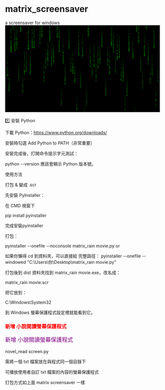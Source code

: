 # matrix_screensaver
a screensaver for windows
![駭客任務亂碼雨](images/matrix_rain.png)

1️⃣ 安裝 Python

下載 Python：https://www.python.org/downloads/

安裝時勾選 Add Python to PATH（非常重要）

安裝完成後，打開命令提示字元測試：

python --version
應該會顯示 Python 版本號。


使用方法

打包 & 變成 .scr

先安裝 PyInstaller：

在 CMD 視窗下

pip install pyinstaller

完成安裝pyinstaller

打包：

pyinstaller --onefile --noconsole matrix_rain movie.py
or

如果你懶得 cd 到資料夾，可以直接給 完整路徑：
pyinstaller --onefile --windowed "C:\Users\你\Desktop\matrix_rain movie.py"


打包後到 dist 資料夾找到 matrix_rain movie.exe，改名成：

matrix_rain movie.scr


把它放到：

C:\Windows\System32


到 Windows 螢幕保護程式設定裡就能看到它。

<h3><span style="color:red">新增 小說閱讀螢幕保護程式</span></h3>

<p style="font-size:18px; color:purple">新增 小說閱讀螢幕保護程式</p>

novel_read screen.py

需將一個 txt 檔案放在與程式同一個目錄下

可播放使用者自訂 txt 檔案的內容的螢幕保護程式

打包方式如上面 matrix screensaver 一樣
